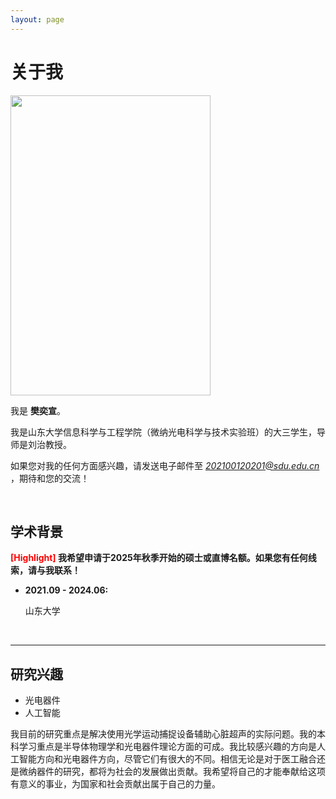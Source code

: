 ```yaml
---
layout: page
---
```


# 关于我

<img src="https://FanYixuan0216.github.io/fanyixuan.jpg" class="floatpic" width="320" height="480">

我是 **樊奕宣**。

我是山东大学信息科学与工程学院（微纳光电科学与技术实验班）的大三学生，导师是刘治教授。

如果您对我的任何方面感兴趣，请发送电子邮件至 *202100120201@sdu.edu.cn* ，期待和您的交流！

<br>

## 学术背景

**<font color='red'>[Highlight]</font> 我希望申请于2025年秋季开始的硕士或直博名额。如果您有任何线索，请与我联系！**

- **2021.09 - 2024.06:**

  山东大学

<br>

---

## 研究兴趣

- 光电器件
- 人工智能

我目前的研究重点是解决使用光学运动捕捉设备辅助心脏超声的实际问题。我的本科学习重点是半导体物理学和光电器件理论方面的可成。我比较感兴趣的方向是人工智能方向和光电器件方向，尽管它们有很大的不同。相信无论是对于医工融合还是微纳器件的研究，都将为社会的发展做出贡献。我希望将自己的才能奉献给这项有意义的事业，为国家和社会贡献出属于自己的力量。

<br>


